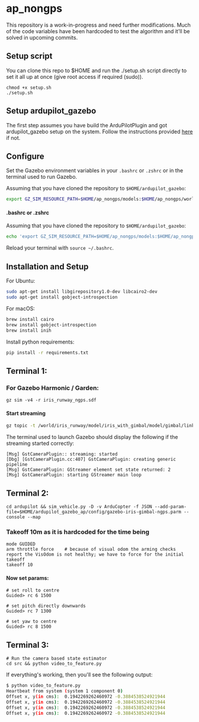 # ap_nongps
This repository is a work-in-progress and need further modifications. Much of the code variables have been hardcoded to test the algorithm and it'll be solved in upcoming commits. 

## Setup script
You can clone this repo to $HOME and run the ./setup.sh script directly to set it all up at once (give root access if required (sudo)).

    chmod +x setup.sh
    ./setup.sh

## Setup ardupilot_gazebo
The first step assumes you have build the ArduPilotPlugin and got ardupilot_gazebo setup on the system. Follow the instructions provided [here](https://github.com/snktshrma/ardupilot_gazebo_ap/tree/gsoc-arena) if not.

## Configure

Set the Gazebo environment variables in your `.bashrc` or `.zshrc` or in 
the terminal used to run Gazebo.

Assuming that you have cloned the repository to `$HOME/ardupilot_gazebo`:

```bash
export GZ_SIM_RESOURCE_PATH=$HOME/ap_nongps/models:$HOME/ap_nongps/worlds:$GZ_SIM_RESOURCE_PATH
```

#### .bashrc or .zshrc

Assuming that you have cloned the repository to `$HOME/ardupilot_gazebo`:

```bash
echo 'export GZ_SIM_RESOURCE_PATH=$HOME/ap_nongps/models:$HOME/ap_nongps/worlds:$GZ_SIM_RESOURCE_PATH}' >> ~/.bashrc
```

Reload your terminal with `source ~/.bashrc`.

## Installation and Setup

For Ubuntu:

```bash
sudo apt-get install libgirepository1.0-dev libcairo2-dev
sudo apt-get install gobject-introspection
```

For macOS:

```bash
brew install cairo
brew install gobject-introspection
brew install inih
```

Install python requirements:
```bash
pip install -r requirements.txt
```


## Terminal 1: 

### For Gazebo Harmonic / Garden: 
    gz sim -v4 -r iris_runway_ngps.sdf
    
#### Start streaming

```bash
gz topic -t /world/iris_runway/model/iris_with_gimbal/model/gimbal/link/pitch_link/sensor/camera/image/enable_streaming -m gz.msgs.Boolean -p "data: 1"
```

The terminal used to launch Gazebo should display the following if the streaming started correctly:

```
[Msg] GstCameraPlugin:: streaming: started
[Dbg] [GstCameraPlugin.cc:407] GstCameraPlugin: creating generic pipeline
[Msg] GstCameraPlugin: GStreamer element set state returned: 2
[Msg] GstCameraPlugin: starting GStreamer main loop
```
    
## Terminal 2:
    cd ardupilot && sim_vehicle.py -D -v ArduCopter -f JSON --add-param-file=$HOME/ardupilot_gazebo_ap/config/gazebo-iris-gimbal-ngps.parm --console --map

### Takeoff 10m as it is hardcoded for the time being
    mode GUIDED
    arm throttle force    # because of visual odom the arming checks report the VisOdom is not healthy; we have to force for the initial takeoff
    takeoff 10

#### Now set params:
    # set roll to centre
    Guided> rc 6 1500

    # set pitch directly downwards
    Guided> rc 7 1300

    # set yaw to centre
    Guided> rc 8 1500
    
## Terminal 3:
    # Run the camera based state estimator
    cd src && python video_to_feature.py

If everything's working, then you'll see the following output:

```bash
$ python video_to_feature.py
Heartbeat from system (system 1 component 0)
Offset x, y(in cms):  0.1942269262460972 -0.3884538524921944
Offset x, y(in cms):  0.1942269262460972 -0.3884538524921944
Offset x, y(in cms):  0.1942269262460972 -0.3884538524921944
Offset x, y(in cms):  0.1942269262460972 -0.3884538524921944
```
    
